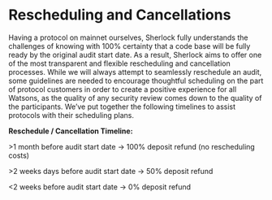 # Rescheduling and Cancellations

Having a protocol on mainnet ourselves, Sherlock fully understands the challenges of knowing with 100% certainty that a code base will be fully ready by the original audit start date. As a result, Sherlock aims to offer one of the most transparent and flexible rescheduling and cancellation processes. While we will always attempt to seamlessly reschedule an audit, some guidelines are needed to encourage thoughtful scheduling on the part of protocol customers in order to create a positive experience for all Watsons, as the quality of any security review comes down to the quality of the participants. We’ve put together the following timelines to assist protocols with their scheduling plans.

**Reschedule / Cancellation Timeline:**

\>1 month before audit start date → 100% deposit refund (no rescheduling costs)

\>2 weeks days before audit start date → 50% deposit refund

<2 weeks before audit start date → 0% deposit refund
